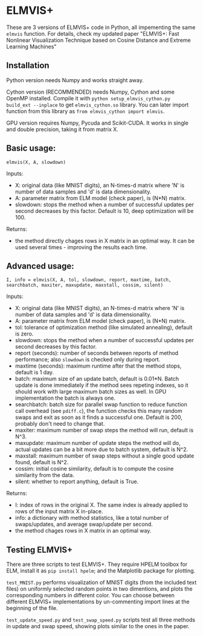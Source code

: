 # ELMVIS+

These are 3 versions of ELMVIS+ code in Python, all impementing the same `elmvis` function. For details, check my updated paper "ELMVIS+: Fast Nonlinear Visualization Technique based on Cosine Distance and Extreme Learning Machines"


## Installation

Python version needs Numpy and works straight away.

Cython version (RECOMMENDED) needs Numpy, Cython and some OpenMP installed. Compile it with `python setup_elmvis_cython.py build_ext --inplace` to get `elmvis_cython.so` library. You can later import function from this library as `from elmvis_cython import elmvis`.

GPU version requires Numpy, Pycuda and Scikit-CUDA. It works in single and double precision, taking it from matrix X.


## Basic usage:
`elmvis(X, A, slowdown)`

Inputs:
* X: original data (like MNIST digits), an N-times-d matrix where 'N' is number of data samples and 'd' is data dimensionality.
* A: parameter matrix from ELM model (check paper), is (N*N) matrix.
* slowdown: stops the method when a number of successful updates per second decreases by this factor. Default is 10, deep optimization will be 100.

Returns:
* the method directly chages rows in X matrix in an optimal way. It can be used several times - improving the results each time.


## Advanced usage:
`I, info = elmvis(X, A, tol, slowdown, report, maxtime, batch, searchbatch, maxiter, maxupdate, maxstall, cossim, silent)`

Inputs:
* X: original data (like MNIST digits), an N-times-d matrix where 'N' is number of data samples and 'd' is data dimensionality.
* A: parameter matrix from ELM model (check paper), is (N*N) matrix.
* tol: tolerance of optimization method (like simulated annealing), default is zero.
* slowdown: stops the method when a number of successful updates per second decreases by this factor.
* report (seconds): number of seconds between reports of method performance; also `slowdown` is checked only during report.
* maxtime (seconds): maximum runtime after that the method stops, default is 1 day.
* batch: maximum size of an update batch, default is 0.01*N. Batch update is done immediately if the method sees repeting indexes, so it should work with large maximum batch sizes as well. In GPU implementation the batch is always one.
* searchbatch: batch size for parallel swap function to reduce function call overhead (see `pdiff.c`), the function checks this many random swaps and exit as soon as it finds a successful one. Default is 200, probably don't need to change that.
* maxiter: maximum number of swap steps the method will run, default is N^3.
* maxupdate: maximum number of update steps the method will do, actual updates can be a bit more due to batch system, default is N^2.
* maxstall: maximum number of swap steps without a single good update found, default is N^2.
* cossim: initial cosine similarity, default is to compute the cosine similarity from the data.
* silent: whether to report anything, default is True.

Returns:
* I: index of rows in the original X. The same index is already applied to rows of the input matrix X in-place.
* info: a dictionary with method statistics, like a total number of swaps/updates, and average swap/update per second.
* the method chages rows in X matrix in an optimal way.


## Testing ELMVIS+

There are three scripts to test ELMVIS+. They require HPELM toolbox for ELM, install it as `pip install hpelm`; and the Matplotlib package for plotting.

`test_MNIST.py` performs visualization of MNIST digits (from the included text files) on uniformly selected random points in two dimentions, and plots the corresponding numbers in different color. You can choose between different ELMVIS+ implementations by un-commenting import lines at the beginning of the file.

`test_update_speed.py` and `test_swap_speed.py` scripts test all three methods in update and swap speed, showing plots similar to the ones in the paper.
